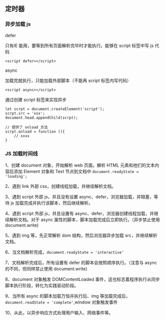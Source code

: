 ## 定时器







### 异步加载 js

defer

只有IE 能用，要等到所有页面解析完毕时才能执行。能够在 script 标签中写 js 代码

```
<script defer></script>
```

async

加载完就执行，只能加载外部脚本（不能再 script 标签内写代码）

```
<script async></script>
```

通过创建 script 标签来实现异步

```
let scrpt = document.createElement('script');
scrpt.src = 'xxx';
document.head.appendChild(scrpt);

// 提供了 onload 方法
scrpt.onload = function (){
	// xxxx
}
```

### JS 加载时间线

1、创建 document 对象，开始解析 web 页面。解析 HTML 元素和他们的文本内容后添加 Element 对象和 Text 节点到文档中 `document.readyState = 'loading';`

2、遇到 link 外部 css，创建线程加载，并继续解析文档。

3、遇到 script 外部 js，并且没有设置 async、defer，浏览器加载，并阻塞，等待 js 加载完成并执行该脚本，然后继续解析。

4、遇到 script 外部 js，并且设置有 async、defer，浏览器创建线程加载，并继续解析文档。对于 async 属性的脚本，脚本加载完成后立即执行。（异步禁止使用 document.write)

5、遇到 img 等，先正常解析 dom 结构，然后浏览器异步加载 src，并继续解析文档。

6、当文档解析完成，`document.readyState = 'interactive'`

7、文档解析完成后，所有设置有 defer 的脚本会按照顺序执行。（注意与 async的不同，但同样禁止使用 document.write）

8、document 对象触发 DOMContentLoaded 事件，这也标志着程序执行从同步脚本执行阶段，转化为实践驱动阶段。

9、当所有 async 的脚本加载万恒并执行后、img 等加载完成后，`document.readState = 'complete'`,window 对象触发事件

10、从此，以异步响应方式处理用户输入、网络事件等。